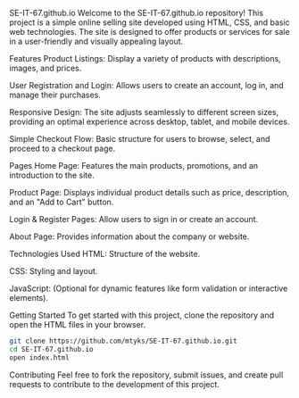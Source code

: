 SE-IT-67.github.io
Welcome to the SE-IT-67.github.io repository! This project is a simple online selling site developed using HTML, CSS, and basic web technologies. The site is designed to offer products or services for sale in a user-friendly and visually appealing layout.

Features
Product Listings: Display a variety of products with descriptions, images, and prices.

User Registration and Login: Allows users to create an account, log in, and manage their purchases.

Responsive Design: The site adjusts seamlessly to different screen sizes, providing an optimal experience across desktop, tablet, and mobile devices.

Simple Checkout Flow: Basic structure for users to browse, select, and proceed to a checkout page.

Pages
Home Page: Features the main products, promotions, and an introduction to the site.

Product Page: Displays individual product details such as price, description, and an "Add to Cart" button.

Login & Register Pages: Allow users to sign in or create an account.

About Page: Provides information about the company or website.

Technologies Used
HTML: Structure of the website.

CSS: Styling and layout.

JavaScript: (Optional for dynamic features like form validation or interactive elements).

Getting Started
To get started with this project, clone the repository and open the HTML files in your browser.

```bash
git clone https://github.com/mtyks/SE-IT-67.github.io.git
cd SE-IT-67.github.io
open index.html
```

Contributing
Feel free to fork the repository, submit issues, and create pull requests to contribute to the development of this project.

